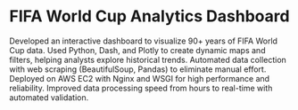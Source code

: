 # FIFA World Cup Analytics Dashboard

Developed an interactive dashboard to visualize 90+ years of FIFA World Cup data. Used Python, Dash, and Plotly to create dynamic maps and filters, helping analysts explore historical trends. Automated data collection with web scraping (BeautifulSoup, Pandas) to eliminate manual effort. Deployed on AWS EC2 with Nginx and WSGI for high performance and reliability. Improved data processing speed from hours to real-time with automated validation.